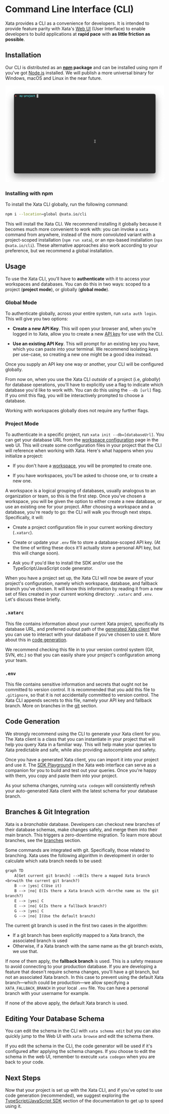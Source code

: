 # Command Line Interface (CLI)

Xata provides a CLI as a convenience for developers. It is intended to provide feature parity with Xata's [Web UI](https://docs.xata.io/getting-started) (User Interface) to enable developers to build applications at **rapid pace** with **as little friction as possible**.

## Installation

Our CLI is distributed as an **[npm](https://www.npmjs.com/package/@xata.io/cli) package** and can be installed using npm if you've got [Node.js](https://nodejs.org/) installed. We will publish a more universal binary for Windows, macOS and Linux in the near future.

![Installing the Xata CLI](/screenshots/CliInstall.gif)

### Installing with npm

To install the Xata CLI globally, run the following command:

```sh
npm i --location=global @xata.io/cli
```

This will install the Xata CLI. We recommend installing it globally because it becomes much more convenient to work with: you can invoke a `xata` command from anywhere, instead of the more convoluted variant with a project-scoped installation (`npm run xata`), or an npx-based installation (`npx @xata.io/cli`). These alternative approaches also work according to your preference, but we recommend a global installation.

## Usage

To use the Xata CLI, you'll have to **authenticate** with it to access your workspaces and databases. You can do this in two ways: scoped to a project (**project mode**), or globally (**global mode**).

### Global Mode

To authenticate globally, across your entire system, run `xata auth login`. This will give you two options:

- **Create a new API Key**. This will open your browser and, when you're logged in to Xata, allow you to create a new [API key](https://docs.xata.io/concepts/api-keys) for use with the CLI.

- **Use an existing API Key**. This will prompt for an existing key you have, which you can paste into your terminal. We recommend isolating keys per use-case, so creating a new one might be a good idea instead.

Once you supply an API key one way or another, your CLI will be configured globally.

From now on, when you use the Xata CLI _outside_ of a project (i.e, _globally_) for database operations, you'll have to explicitly use a flag to indicate which database you'd like to work with. You can do this using the `--db [url]` flag. If you omit this flag, you will be interactively prompted to choose a database.

Working with workspaces globally does not require any further flags.

### Project Mode

To authenticate in a specific project, run `xata init --db=[databaseUrl]`. You can get your database URL from the [workspace configuration](https://docs.xata.io/concepts/workspaces#configuring-a-workspace) page in the web UI. This will create some configuration files in your project that the CLI will reference when working with Xata. Here's what happens when you initialize a project:

- If you don't have a [workspace](https://docs.xata.io/concepts/workspaces), you will be prompted to create one.

- If you have workspaces, you'll be asked to choose one, or to create a new one.

A workspace is a logical grouping of databases, usually analogous to an organization or team, so this is the first step. Once you've chosen a workspace, you will be given the option to either create a new database, or use an existing one for your project. After choosing a workspace and a database, you're ready to go: the CLI will walk you through next steps. Specifically, it will:

- Create a project configuration file in your current working directory (`.xatarc`).

- Create or update your `.env` file to store a database-scoped API key. (At the time of writing these docs it'll actually store a personal API key, but this will change soon).

- Ask you if you'd like to install the SDK and/or use the TypeScript/JavaScript code generator.

When you have a project set up, the Xata CLI will now be aware of your project's configuration, namely which workspace, database, and fallback branch you've chosen. It will know this information by reading it from a new set of files created in your current working directory: `.xatarc` and `.env`. Let's discuss these briefly.

### `.xatarc`

This file contains information about your current Xata project, specifically its database URL, and preferred output path of the [generated Xata client](#code-generation) that you can use to interact with your database if you've chosen to use it. More about this in [code generation](#code-generation).

We recommend checking this file in to your version control system (Git, SVN, etc.) so that you can easily share your project's configuration among your team.

### `.env`

This file contains sensitive information and secrets that ought not be committed to version control. It is recommended that you add this file to `.gitignore`, so that it is not accidentally committed to version control. The Xata CLI appends secrets to this file, namely your API key and fallback branch. More on branches in the [git](#git-integration) section.

## Code Generation

We strongly recommend using the CLI to generate your Xata client for you. The Xata client is a class that you can instantiate in your project that will help you query Xata in a familiar way. This will help make your queries to Xata predictable and safe, while also providing autocomplete and safety.

Once you have a generated Xata client, you can import it into your project and use it. The [SDK Playground](https://docs.xata.io/sdk/playground) in the Xata web interface can serve as a companion for you to build and test out your queries. Once you're happy with them, you copy and paste them into your project.

As your schema changes, running `xata codegen` will consistently refresh your auto-generated Xata client with the latest schema for your database branch.

## Branches & Git Integration

Xata is a _branchable_ database. Developers can checkout new branches of their database schemas, make changes safely, and merge them into their main branch. This triggers a zero-downtime migration. To learn more about branches, see the [branches](https://docs.xata.io/concepts/branches) section.

Some commands are integrated with git. Specifically, those related to branching. Xata uses the following algorithm in development in order to calculate which xata branch needs to be used:

```mermaid
graph TD
    A[Get current git branch] -->B(Is there a mapped Xata branch <br>with the current git branch?)
    B --> |yes| C(Use it)
    B --> |no| E(Is there a Xata branch with <br>the name as the git branch?)
    E --> |yes| C
    E --> |no| G(Is there a fallback branch?)
    G --> |yes| C
    G --> |no| I(Use the default branch)
```

The current git branch is used in the first two cases in the algorithm:

- If a git branch has been explicitly mapped to a Xata branch, the associated branch is used
- Otherwise, if a Xata branch with the same name as the git branch exists, we use that.

If none of them apply, the **fallback branch** is used. This is a safety measure to avoid connecting to your production database. If you are developing a feature that doesn't require schema changes, you'll have a git branch, but not an associated Xata branch. In this case to prevent using the default Xata branch—which could be production—we allow specifying a `XATA_FALLBACK_BRANCH` in your local `.env` file. You can have a personal branch with your username for example.

If none of the above apply, the default Xata branch is used.

## Editing Your Database Schema

You can edit the schema in the CLI with `xata schema edit` but you can also quickly jump to the Web UI with `xata browse` and edit the schema there.

If you edit the schema in the CLI, the code generator will be used if it's configured after applying the schema changes. If you choose to edit the schema in the web UI, remember to execute `xata codegen` when you are back to your code.

## Next Steps

Now that your project is set up with the Xata CLI, and if you've opted to use code generation (recommended), we suggest exploring the [TypeScript/JavaScript SDK](https://docs.xata.io/sdk/getting-started) section of the documentation to get up to speed using it.
